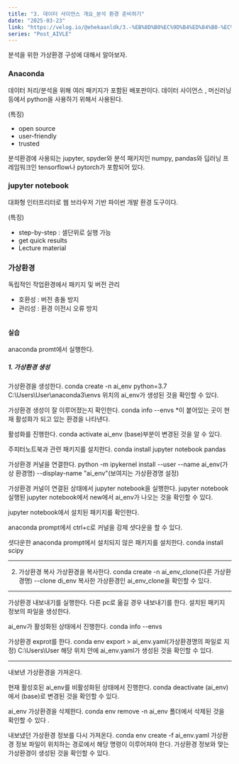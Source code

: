 ```yaml
---
title: "3. 데이터 사이언스 개요_분석 환경 준비하기"
date: "2025-03-23"
link: "https://velog.io/@ehekaanldk/3.-%EB%8D%B0%EC%9D%B4%ED%84%B0-%EC%82%AC%EC%9D%B4%EC%96%B8%EC%8A%A4-%EA%B0%9C%EC%9A%94%EB%B6%84%EC%84%9D-%ED%99%98%EA%B2%BD-%EC%A4%80%EB%B9%84%ED%95%98%EA%B8%B0"
series: "Post_AIVLE"
---
```


<p>분석을 위한 가상환경 구성에 대해서 알아보자. </p>
<h3 id="anaconda">Anaconda</h3>
<p>데이터 처리/분석을 위해 여러 패키지가 포함된 배포판이다. 
데이터 사이언스 , 머신러닝 등에서 python을 사용하기 위해서 사용된다. </p>
<p>(특징)</p>
<ul>
<li>open source </li>
<li>user-friendly</li>
<li>trusted</li>
</ul>
<p>분석환경에 사용되는 jupyter, spyder와 분석 패키지인 numpy, pandas와 딥러닝 프레임워크인 tensorflow나 pytorch가 포함되어 있다. </p>
<h3 id="jupyter-notebook">jupyter notebook</h3>
<p>대화형 인터프리터로 웹 브라우저 기반 파이썬 개발 환경 도구이다.</p>
<p>(특징)</p>
<ul>
<li>step-by-step : 셀단위로 실행 가능</li>
<li>get quick results</li>
<li>Lecture material</li>
</ul>
<h3 id="가상환경">가상환경</h3>
<p>독립적인 작업환경에서 패키지 및 버전 관리</p>
<ul>
<li>호환성 : 버전 충돌 방지</li>
<li>관리성 : 환경 이전시 오류 방지</li>
</ul>
<p><img alt="" src="https://velog.velcdn.com/images/ehekaanldk/post/d8336518-3f22-4149-877e-ebdeec23181c/image.png" /></p>
<h4 id="실습">실습</h4>
<p>anaconda promt에서 실행한다. </p>
<h5 id="1-가상환경-생성">1. 가상환경 생성</h5>
<p>가상환경을 생성한다. conda create -n ai_env python=3.7
C:\Users\User\anaconda3\envs 위치의 ai_env가 생성된 것을 확인할 수 있다. 
<img alt="" src="https://velog.velcdn.com/images/ehekaanldk/post/040974f0-7564-4dfb-ab9e-5ec4f81ad804/image.png" /></p>
<p>가상환경 생성이 잘 이루어졌는지 확인한다. conda info --envs
*이 붙어있는 곳이 현재 활성화가 되고 있는 환경을 나타낸다. 
<img alt="" src="https://velog.velcdn.com/images/ehekaanldk/post/e35d3c48-9fc5-4f6f-b770-114edcc483e2/image.png" /></p>
<p>활성화를 진행한다. conda activate ai_env
(base)부분이 변경된 것을 알 수 있다. 
<img alt="" src="https://velog.velcdn.com/images/ehekaanldk/post/1d507c2c-3b05-4db8-bf96-f600e0047098/image.png" /></p>
<p>주피터노트북과 관련 패키지를 설치한다. conda install jupyter notebook pandas
<img alt="" src="https://velog.velcdn.com/images/ehekaanldk/post/ea268d2c-368f-4644-9285-165c7a49db10/image.png" /></p>
<p>가상환경 커널을 연결한다. python -m ipykernel install --user --name ai_env(가상 환경명) --display-name &quot;ai_env&quot;(보여지는 가상환경명 설정)
<img alt="" src="https://velog.velcdn.com/images/ehekaanldk/post/f5057d96-8563-4610-8f9a-d4e427f7aa0a/image.png" /></p>
<p>가상환경 커널이 연결된 상태에서 jupyter notebook을 실행한다. jupyter notebook
실행된 jupyter notebook에서 new에서 ai_env가 나오는 것을 확인할 수 있다. 
<img alt="" src="https://velog.velcdn.com/images/ehekaanldk/post/da98e2a9-3037-4a07-9d44-c953c18e4e66/image.png" /></p>
<p>jupyter notebook에서 설치된 패키지를 확인한다. 
<img alt="" src="https://velog.velcdn.com/images/ehekaanldk/post/9bddf475-cfbc-4c72-8d2b-0ce5889f9fdd/image.png" /></p>
<p>anaconda prompt에서 ctrl+c로 커널을 강제 셧다운을 할 수 있다. 
<img alt="" src="https://velog.velcdn.com/images/ehekaanldk/post/0f68c27d-b45d-4ba8-b2f3-5ce782b2564c/image.png" /></p>
<p>셧다운한 anaconda prompt에서 설치되지 않은 패키지를 설치한다. conda install scipy
<img alt="" src="https://velog.velcdn.com/images/ehekaanldk/post/54bab700-b878-4bda-9a9d-9f8ab288ce9c/image.png" /></p>
<hr />
<ol start="2">
<li>가상환경 복사
가상환경을 복사한다. conda create -n ai_env_clone(다른 가상환경명) --clone di_env
복사한 가상환경인 ai_env_clone을 확인할 수 있다. 
<img alt="" src="https://velog.velcdn.com/images/ehekaanldk/post/cf3b1e89-61ea-44f3-89be-fe616e6260cd/image.png" /><img alt="" src="https://velog.velcdn.com/images/ehekaanldk/post/1c342a51-ff4e-4dc3-b4d7-84fe772f7199/image.png" /></li>
</ol>
<hr />
<p>가상환경 내보내기를 실행한다. 
다른 pc로 옮길 경우 내보내기를 한다. 설치된 패키지 정보의 파일을 생성한다. </p>
<p>ai_env가 활성화된 상태에서 진행한다. conda info --envs
<img alt="" src="https://velog.velcdn.com/images/ehekaanldk/post/7afa9652-b887-47c4-af84-d31151decd68/image.png" /></p>
<p>가상환경 exprot를 한다. conda env export &gt; ai_env.yaml(가상환경명의 파일로 지정)
C:\Users\User 해당 위치 안에 ai_env.yaml가 생성된 것을 확인할 수 있다. 
<img alt="" src="https://velog.velcdn.com/images/ehekaanldk/post/9e57bcbe-70d8-4c63-af85-82fec4a1fdde/image.png" /></p>
<hr />
<p>내보낸 가상환경을 가져온다. </p>
<p>현재 활성호된 ai_env를 비활성화된 상태에서 진행한다. conda deactivate
(ai_env)에서 (base)로 변경된 것을 확인할 수 있다. 
<img alt="" src="https://velog.velcdn.com/images/ehekaanldk/post/cc0294a7-35be-410a-a91c-e3af1b33c77f/image.png" /></p>
<p>ai_env 가상환경을 삭제한다. conda env remove -n ai_env
폴더에서 삭제된 것을 확인할 수 있다 .
<img alt="" src="https://velog.velcdn.com/images/ehekaanldk/post/0f80e420-7f46-4edc-9f70-fb0ad12172e0/image.png" /><img alt="" src="https://velog.velcdn.com/images/ehekaanldk/post/251685c8-1227-4512-8d0a-c75fd3118ece/image.png" /></p>
<p>내보냈던 가상환경 정보를 다시 가져온다. conda env create -f ai_env.yaml
가상환경 정보 파일이 위치하는 경로에서 해당 명령이 이루어져야 한다. 가상환경 정보와 맞는 가상환경이 생성된 것을 확인할 수 있다. 
<img alt="" src="https://velog.velcdn.com/images/ehekaanldk/post/938c52d1-7f49-4c9c-b337-2eada39eccd7/image.png" /></p>
